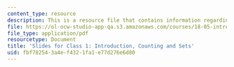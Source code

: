 ```yaml
---
content_type: resource
description: This is a resource file that contains information regarding class 1.
file: https://ol-ocw-studio-app-qa.s3.amazonaws.com/courses/18-05-introduction-to-probability-and-statistics-spring-2014/fbf782543a4ef4321fa1e77d276e6d80_MIT18_05S14_class1slideall.pdf
file_type: application/pdf
resourcetype: Document
title: 'Slides for Class 1: Introduction, Counting and Sets'
uid: fbf78254-3a4e-f432-1fa1-e77d276e6d80
---
```

